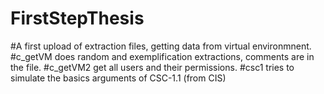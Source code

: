 # FirstStepThesis
#A first upload of extraction files, getting data from virtual environmnent.
#c_getVM does random and exemplification extractions, comments are in the file.
#c_getVM2 get all users and their permissions.
#csc1 tries to simulate the basics arguments of CSC-1.1 (from CIS)
